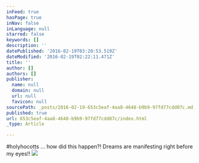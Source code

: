 ```yaml
---
inFeed: true
hasPage: true
inNav: false
inLanguage: null
starred: false
keywords: []
description: ''
datePublished: '2016-02-19T03:20:53.519Z'
dateModified: '2016-02-19T02:22:11.471Z'
title: ''
author: []
authors: []
publisher:
  name: null
  domain: null
  url: null
  favicon: null
sourcePath: _posts/2016-02-19-653c5eaf-4aa8-4648-b9b9-97fd77cdd07c.md
published: true
url: 653c5eaf-4aa8-4648-b9b9-97fd77cdd07c/index.html
_type: Article

---
```

\#holyhocotts ... how did this happen?! Dreams are manifesting right before my eyes!!
![](https://the-grid-user-content.s3-us-west-2.amazonaws.com/27af1465-943d-4363-9d2c-48cf85641e2c.jpg)
